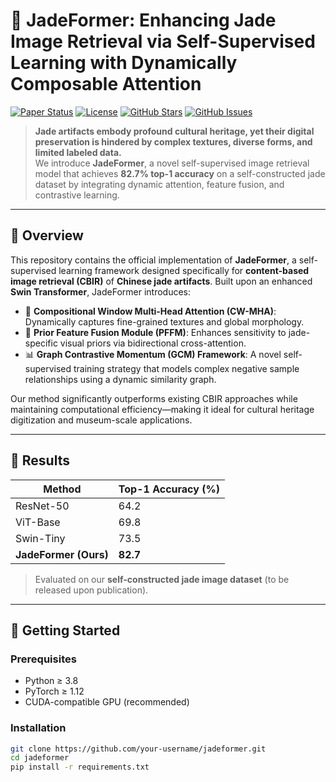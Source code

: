 # 🌿 JadeFormer: Enhancing Jade Image Retrieval via Self-Supervised Learning with Dynamically Composable Attention

[![Paper Status](https://img.shields.io/badge/Paper-Under%20Review%20at%20The%20Visual%20Computer-blue)](https://link.springer.com/journal/371)
[![License](https://img.shields.io/github/license/your-username/jadeformer?color=2b9348)](LICENSE)
[![GitHub Stars](https://img.shields.io/github/stars/your-username/jadeformer)](https://github.com/your-username/jadeformer/stargazers)
[![GitHub Issues](https://img.shields.io/github/issues/your-username/jadeformer)](https://github.com/your-username/jadeformer/issues)

> **Jade artifacts embody profound cultural heritage, yet their digital preservation is hindered by complex textures, diverse forms, and limited labeled data.**  
> We introduce **JadeFormer**, a novel self-supervised image retrieval model that achieves **82.7% top-1 accuracy** on a self-constructed jade dataset by integrating dynamic attention, feature fusion, and contrastive learning.

---

## 📌 Overview

This repository contains the official implementation of **JadeFormer**, a self-supervised learning framework designed specifically for **content-based image retrieval (CBIR)** of **Chinese jade artifacts**. Built upon an enhanced **Swin Transformer**, JadeFormer introduces:

- 🧠 **Compositional Window Multi-Head Attention (CW-MHA)**: Dynamically captures fine-grained textures and global morphology.
- 🔗 **Prior Feature Fusion Module (PFFM)**: Enhances sensitivity to jade-specific visual priors via bidirectional cross-attention.
- 📊 **Graph Contrastive Momentum (GCM) Framework**: A novel self-supervised training strategy that models complex negative sample relationships using a dynamic similarity graph.

Our method significantly outperforms existing CBIR approaches while maintaining computational efficiency—making it ideal for cultural heritage digitization and museum-scale applications.

---

## 🧪 Results

| Method          | Top-1 Accuracy (%) |
|-----------------|--------------------|
| ResNet-50       | 64.2               |
| ViT-Base        | 69.8               |
| Swin-Tiny       | 73.5               |
| **JadeFormer (Ours)** | **82.7**           |

> Evaluated on our **self-constructed jade image dataset** (to be released upon publication).

---

## 🚀 Getting Started

### Prerequisites
- Python ≥ 3.8
- PyTorch ≥ 1.12
- CUDA-compatible GPU (recommended)

### Installation
```bash
git clone https://github.com/your-username/jadeformer.git
cd jadeformer
pip install -r requirements.txt
